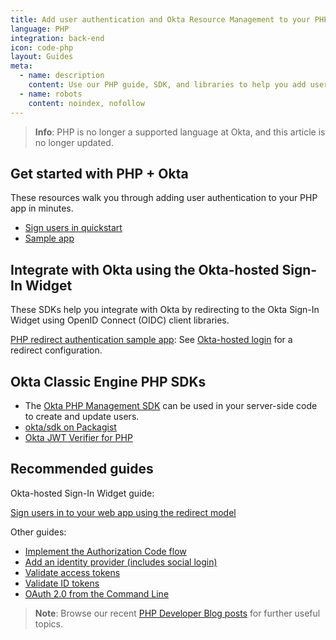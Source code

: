 ```yaml
---
title: Add user authentication and Okta Resource Management to your PHP app
language: PHP
integration: back-end
icon: code-php
layout: Guides
meta:
  - name: description
    content: Use our PHP guide, SDK, and libraries to help you add user authentication to your PHP application.
  - name: robots
    content: noindex, nofollow
---
```


> **Info**: PHP is no longer a supported language at Okta, and this article is no longer updated.

## Get started with PHP + Okta

These resources walk you through adding user authentication to your PHP app in minutes.

<ul class='language-ctas'>
   <li>
      <a href='/archive/php/sign-into-web-app-redirect/' class='Button--blueDarkOutline' data-proofer-ignore>
         <span>Sign users in quickstart</span>
      </a>
   </li>
   <!-- <li>
    <a href='/archive/php/protect-your-api/' class='Button--blueDarkOutline' data-proofer-ignore>
      <span>Protect your API quickstart</span>
    </a>
  </li> -->
   <li>
      <a href='https://github.com/okta/samples-php' class='Button--blueDarkOutline' data-proofer-ignore>
         <span>Sample app</span>
      </a>
   </li>
</ul>

## Integrate with Okta using the Okta-hosted Sign-In Widget

These SDKs help you integrate with Okta by redirecting to the Okta Sign-In Widget using OpenID Connect (OIDC) client libraries.

[PHP redirect authentication sample app](https://github.com/okta/samples-php): See [Okta-hosted login](https://github.com/okta/samples-php/tree/develop/okta-hosted-login) for a redirect configuration.

## Okta Classic Engine PHP SDKs

* The [Okta PHP Management SDK](https://github.com/okta/okta-sdk-php) can be used in your server-side code to create and update users.
* [okta/sdk on Packagist](http://packagist.org/packages/okta/sdk)
* [Okta JWT Verifier for PHP](https://github.com/okta/okta-jwt-verifier-php)

## Recommended guides

Okta-hosted Sign-In Widget guide:

[Sign users in to your web app using the redirect model](/archive/php/sign-into-web-app-redirect/)

Other guides:

* [Implement the Authorization Code flow](/docs/guides/implement-grant-type/authcode/main/)
* [Add an identity provider (includes social login)](/docs/guides/identity-providers/)
* [Validate access tokens](/docs/guides/validate-access-tokens)
* [Validate ID tokens](/docs/guides/validate-id-tokens)
* [OAuth 2.0 from the Command Line](/blog/2018/07/16/oauth-2-command-line)

> **Note**: Browse our recent [PHP Developer Blog posts](https://developer.okta.com/blog/tags/php/) for further useful topics.
